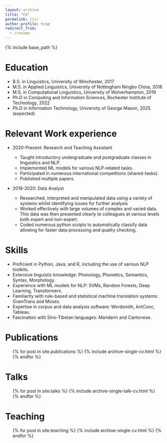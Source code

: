 ```yaml
---
layout: archive
title: "CV"
permalink: /cv/
author_profile: true
redirect_from:
  - /resume
---
```


{% include base_path %}

Education
======
* B.S. in Linguistics, University of Winchester, 2017
* M.S. in Applied Linguistics, University of Nottingham Ningbo China, 2018
* M.S. in Computational Linguistics,  University of Wolverhampton, 2019
* Ph.D in Computing and Information Sciences, Rochester Institute of Technology, 2022
* Ph.D in Information Technology, University of George Mason, 2025 (expected)

Relevant Work experience
======

* 2020-Present: Research and Teaching Assistant
  * Taught introductory undergraduate and postgraduate classes in linguistics and NLP.
  * Implemented ML models for various NLP-related tasks.
  * Participated in numerous international competitions (shared-tasks).
  * Published multiple papers.

* 2019-2020: Data Analyst
  * Researched, interpreted and manipulated data using a variety of systems whilst identifying issues for further analysis
  *  Worked effectively with large volumes of complex and varied data. This data was then presented clearly to colleagues at various levels both expert and non-expert.
  * Coded numerous python scripts to automatically classify data allowing for faster data processing and quality checking.

Skills
======
* Proficient in Python, Java, and R, including the use of various NLP toolkits.
* Extensive linguistic knowledge: Phonology, Phonetics, Semantics, Syntax, Morphology.
* Experience with ML models for NLP: SVMs, Random Forests, Deep Learning, Transformers.
* Familiarity with rule-based and statistical machine translation systems: GramTrans and Moses.
* Expertise in corpus and data analysis software: Wordsmith, AntConc, Tableau.
* Fascination with Sino-Tibetan languages: Mandarin and Cantonese.

Publications
======
  <ul>{% for post in site.publications %}
    {% include archive-single-cv.html %}
  {% endfor %}</ul>

Talks
======
  <ul>{% for post in site.talks %}
    {% include archive-single-talk-cv.html %}
  {% endfor %}</ul>

Teaching
======
  <ul>{% for post in site.teaching %}
    {% include archive-single-cv.html %}
  {% endfor %}</ul>

